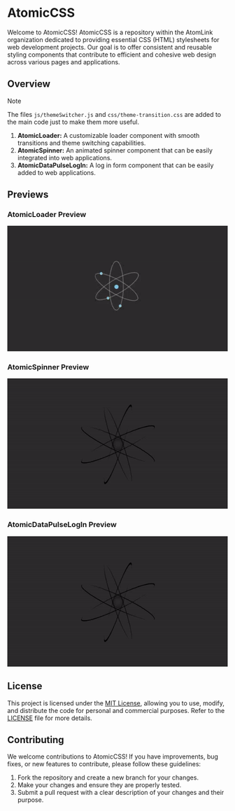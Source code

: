 # AtomicCSS

Welcome to AtomicCSS! AtomicCSS is a repository within the AtomLink organization dedicated to providing essential CSS (HTML) stylesheets for web development projects. Our goal is to offer consistent and reusable styling components that contribute to efficient and cohesive web design across various pages and applications.

## Overview

> [!NOTE]
> The files `js/themeSwitcher.js` and `css/theme-transition.css` are added to the main code just to make them more useful.

1. **AtomicLoader:** A customizable loader component with smooth transitions and theme switching capabilities.
2. **AtomicSpinner:** An animated spinner component that can be easily integrated into web applications.
2. **AtomicDataPulseLogIn:** A log in form component that can be easily added to web applications.

## Previews

### AtomicLoader Preview
<picture>
  <source media="(prefers-color-scheme: dark)" srcset="previews/dark/atomic-loader-preview.gif">
  <source media="(prefers-color-scheme: light)" srcset="previews/light/atomic-loader-preview.gif">
  <img alt="Shows an illustrated sun in light mode and a moon with stars in dark mode." src="previews/dark/atomic-loader-preview.gif">
</picture>

### AtomicSpinner Preview

<picture>
  <source media="(prefers-color-scheme: dark)" srcset="previews/dark/atomic-spinner-preview.gif">
  <source media="(prefers-color-scheme: light)" srcset="previews/light/atomic-spinner-preview.gif">
  <img alt="Shows an illustrated sun in light mode and a moon with stars in dark mode." src="previews/dark/atomic-spinner-preview.gif">
</picture>

### AtomicDataPulseLogIn Preview

<picture>
  <source media="(prefers-color-scheme: dark)" srcset="previews/dark/atomic-data-pulse-log-in.gif">
  <source media="(prefers-color-scheme: light)" srcset="previews/light/atomic-data-pulse-log-in.gif">
  <img alt="Shows an illustrated sun in light mode and a moon with stars in dark mode." src="previews/dark/atomic-spinner-preview.gif">
</picture>

## License

This project is licensed under the [MIT License](LICENSE), allowing you to use, modify, and distribute the code for personal and commercial purposes. Refer to the [LICENSE](LICENSE) file for more details.

## Contributing

We welcome contributions to AtomicCSS! If you have improvements, bug fixes, or new features to contribute, please follow these guidelines:

1. Fork the repository and create a new branch for your changes.
2. Make your changes and ensure they are properly tested.
3. Submit a pull request with a clear description of your changes and their purpose.